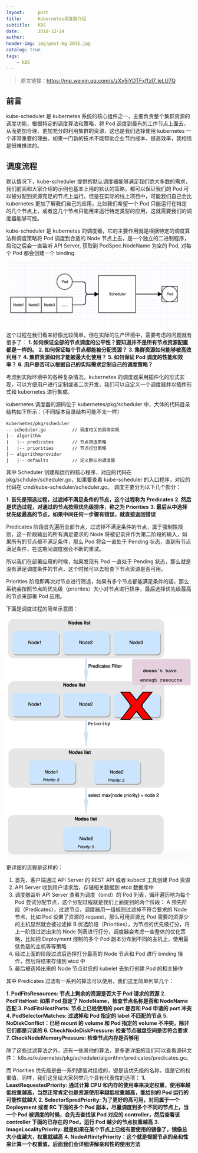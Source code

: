 ```yaml
---
layout:     post
title:      Kubernetes调度器介绍
subtitle:   K8S
date:       2018-12-24
author:     
header-img: img/post-bg-2015.jpg
catalog: true
tags:
    - K8S
---
```


>原文链接：https://mp.weixin.qq.com/s/zXy5iYDTFxffzI7_IeLU7Q

## 前言

kube-scheduler 是 kubernetes 系统的核心组件之一，主要负责整个集群资源的调度功能，根据特定的调度算法和策略，将 Pod 调度到最有的工作节点上面去，从而更加合理、更加充分的利用集群的资源，这也是我们选择使用 kubernetes 一个非常重要的理由。如果一门新的技术不能帮助企业节约成本、提高效率，我相信是很难推进的。

## 调度流程

默认情况下，kube-scheduler 提供的默认调度器能够满足我们绝大多数的需求，我们前面和大家介绍的示例也基本上用的默认的策略，都可以保证我们的 Pod 可以被分配到资源充足的节点上运行。但是在实际的线上项目中，可能我们自己会比 kubernetes 更加了解我们自己的应用，比如我们希望一个 Pod 只能运行在特定的几个节点上，或者这几个节点只能用来运行特定类型的应用，这就需要我们的调度器能够可控。

kube-scheduler 是 kubernetes 的调度器，它的主要作用就是根据特定的调度算法和调度策略将 Pod 调度到合适的 Node 节点上去，是一个独立的二进制程序，启动之后会一直监听 API Server, 获取到 PodSpec.NodeName 为空的 Pod, 对每个 Pod 都会创建一个 binding.

![](/img/kube-scheduler.png)

这个过程在我们看来好像比较简单，但在实际的生产环境中，需要考虑的问题就有很多了：
**1. 如何保证全部的节点调度的公平性？要知道并不是所有节点资源配置都是一样的。**
**2. 如何保证每个节点都能被分配资源？**
**3. 集群资源如何能够被高效利用？**
**4. 集群资源如何才能被最大化使用？**
**5. 如何保证 Pod 调度的性能和效率？**
**6. 用户是否可以根据自己的实际需求定制自己的调度策略？**

考虑到实际环境中的各种复杂情况，kubernetes 的调度器采用插件化的形式实现，可以方便用户进行定制或者二次开发，我们可以自定义一个调度器并以插件形式和 kubernetes 进行集成。

kubernetes 调度器的源码位于 kubernetes/pkg/scheduler 中，大体的代码目录结构如下所示：（不同版本目录结构可能不太一样）
```
kubernetes/pkg/scheduler
-- scheduler.go          // 调度相关的具体实现
|-- algorithm
|   |-- predicates       // 节点筛选策略
|   |-- priorities       // 节点打分策略
|-- algorithmprovider
|   |-- defaults         // 定义默认的调度器  
```
其中 Scheduler 创建和运行的核心程序，对应的代码在 pkg/schduler/scheduler.go，如果要查看 kube-scheduler 的入口程序，对应的代码在 cmd/kube-scheduler/scheduler.go。
调度主要分为以下几个部分：

**1. 首先是预选过程，过滤掉不满足条件的节点，这个过程称为 Predicates**
**2. 然后是优选过程，对通过的节点按照优先级排序，称之为 Priorities**
**3. 最后从中选择优先级最高的节点，如果中间任何一步骤有错误，就直接返回错误**

Predicates  阶段首先遍历全部节点，过滤掉不满足条件的节点，属于强制性规则，这一阶段输出的所有满足要求的 Node 将被记录并作为第二阶段的输入，如果所有的节点都不满足条件，那么 Pod 将会一直处于 Pending 状态，直到有节点满足条件，在这期间调度器会不断的重试。

所以我们在部署应用的时候，如果发现有 Pod 一直处于 Pending 状态，那么就是没有满足调度条件的节点，这个时候可以去检查下节点资源是否可用。

Priorities 阶段即再次对节点进行筛选，如果有多个节点都能满足条件的话，那么系统会按照节点的优先级（priorites）大小对节点进行排序，最后选择优先级最高的节点来部署 Pod 应用。

下面是调度过程的简单示意图：

![](/img/kube-scheduler1.png)

更详细的流程是这样的：

1. 首先，客户端通过 API Server 的 REST API 或者 kubectl 工具创建 Pod 资源
2. API Server 收到用户请求后，存储相关数据到 etcd 数据库中
3. 调度器监听 API Server 查看为调度（bind）的 Pod 列表，循环遍历地为每个 Pod 尝试分配节点，这个分配过程就是我们上面提到的两个阶段：
  A 预先阶段（Predicates），过滤节点，调度器用一组规则过滤掉不符合要求的 Node 节点，比如 Pod 设置了资源的 request，那么可用资源比 Pod 需要的资源少的主机显然就会被过滤掉
  B 优选阶段（Priorities），为节点的优先级打分，将上一阶段过滤出来的 Node 列表进行打分，调度器会考虑一些整体的优化策略，比如把 Deployment 控制的多个 Pod 副本分布到不同的主机上，使用最低负载的主机等等策略
4. 经过上面的阶段过滤后选择打分最高的 Node 节点和 Pod 进行 binding 操作，然后将结果存储到 etcd 中
5. 最后被选择出来的 Node 节点对应的 kubelet 去执行创建 Pod 的相关操作

其中 Predicates 过滤有一系列的算法可以使用，我们这里简单列举几个：

**1. PodFitsResources: 节点上剩余的资源是否大于 Pod 请求的资源**
**2. PodFitsHost: 如果 Pod 指定了 NodeName，检查节点名称是否和 NodeName 匹配**
**3. PodFitsHostPorts: 节点上已经使用的 port 是否和 Pod 申请的 port 冲突**
**4. PodSelectorMatches: 过滤掉和 Pod 指定的 label 不匹配的节点**
**5. NoDiskConflict：已经 mount 的 volume 和 Pod 指定的 volume 不冲突，除非它们都是只读的**
**6. CheckNodeDiskPressure: 检查节点磁盘空间是否符合要求**
**7. CheckNodeMemoryPressure: 检查节点内存是否够用**

除了这些过滤算法之外，还有一些其他的算法，更多更详细的我们可以查看源码文件：
k8s.io/kubernetes/pkg/scheduler/algorithm/predicates/predicates.go。

而 Priorities 优先级是由一系列键值对组成的，键是该优先级的名称，值是它的权重值，同样，我们这里给大家列举几个具有代表性的选项：
**1. LeastRequestedPriority: 通过计算 CPU 和内存的使用率来决定权重，使用率越低权重越高，当然正常肯定也是资源使用率越低权重越高，能给别的 Pod 运行的可能性就越大**
**2. SelectorSpredPriority: 为了更好的高可用，对同属于一个 Deployment 或者 RC 下面的多个 Pod 副本，尽量调度到多个不同的节点上，当一个 Pod 被调度的时候，会先去查找该 Pod 对应的 controller，然后查看该 controller 下面的已存在的 Pod，运行 Pod 越少的节点权重越高**
**3. ImageLocalityPriority: 就是如果在某个节点上已经有要使用的镜像了，镜像总大小值越大，权重就越高**
**4. NodeAffinityPriority：这个就是根据节点的亲和性来计算一个权重值，后面我们会详细讲解亲和性的使用方法**

